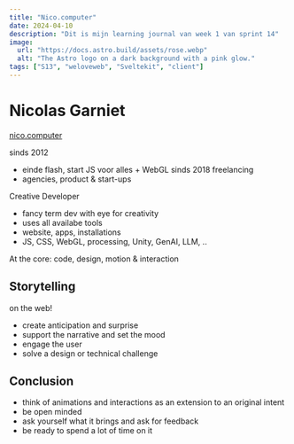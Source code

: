 ```yaml
---
title: "Nico.computer"
date: 2024-04-10
description: "Dit is mijn learning journal van week 1 van sprint 14"
image:
  url: "https://docs.astro.build/assets/rose.webp"
  alt: "The Astro logo on a dark background with a pink glow."
tags: ["S13", "weloveweb", "Sveltekit", "client"]
---
```


# Nicolas Garniet
[nico.computer](https://nico.computer/)

sinds 2012
- einde flash, start JS voor alles + WebGL
sinds 2018 freelancing
- agencies, product & start-ups

Creative Developer
- fancy term dev with eye for creativity
- uses all availabe tools
- website, apps, installations
- JS, CSS, WebGL, processing, Unity, GenAI, LLM, ..

At the core: code, design, motion & interaction

## Storytelling
on the web!
- create anticipation and surprise
- support the narrative and set the mood
- engage the user
- solve a design or technical challenge

## Conclusion

- think of animations and interactions as an extension to an original intent
- be open minded
- ask yourself what it brings and ask for feedback
- be ready to spend a lot of time on it
